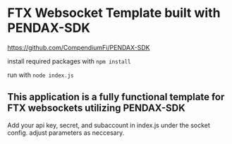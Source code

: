# FTX Websocket Template built with PENDAX-SDK 
https://github.com/CompendiumFi/PENDAX-SDK

install required packages with ```npm install```


run with ```node index.js```

## This application is a fully functional template for FTX websockets utilizing PENDAX-SDK

Add your api key, secret, and subaccount in index.js under the socket config. adjust parameters as neccesary.